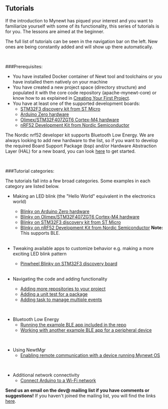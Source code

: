 ## Tutorials

If the introduction to Mynewt has piqued your interest and you want to familiarize yourself with some of its functionality, this series of tutorials is for you. The lessons are aimed at the beginner.

The full list of tutorials can be seen in the navigation bar on the left. New ones are being constantly added and will show up there automatically.

<br>

###Prerequisites:

* You have installed Docker container of Newt tool and toolchains or you have installed them natively on your machine
* You have created a new project space (directory structure) and populated it with the core code repository (apache-mynewt-core) or know how to as explained in [Creating Your First Project](../get_started/project_create).
* You have at least one of the supported development boards:
    * [STM32F3 discovery kit from ST Micro](STM32F303.md)
    * [Arduino Zero hardware](arduino_zero.md)
    * [Olimex/STM32F407ZGT6 Cortex-M4 hardware](olimex.md)
    * [nRF52 Development Kit from Nordic Semiconductor](nRF52.md)

The Nordic nrf52 developer kit supports Bluetooth Low Energy. We are always looking to add new hardware to the list, so if you want to develop the required Board Support Package (bsp) and/or Hardware Abstraction Layer (HAL) for a new board, you can look [here](../core_os/porting/port_os/) to get started.


<br>

###Tutorial categories:

The tutorials fall into a few broad categories. Some examples in each category are listed below.

* Making an LED blink (the "Hello World" equivalent in the electronics world)
    * [Blinky on Arduino Zero hardware](arduino_zero.md)
    * [Blinky on Olimex/STM32F407ZGT6 Cortex-M4 hardware](olimex.md)
    * [Blinky on STM32F3 discovery kit from ST Micro](STM32F303.md)
    * [Blinky on nRF52 Development Kit from Nordic Semiconductor](nRF52.md) **Note:** This supports BLE.

    <br>

* Tweaking available apps to customize behavior e.g. making a more exciting LED blink pattern
    * [Pinwheel Blinky on STM32F3 discovery board](pin-wheel-mods.md)

    <br>

* Navigating the code and adding functionality  
    * [Adding more repositories to your project](repo/add_repos.md)
    * [Adding a unit test for a package](unit_test.md)
    * [Adding task to manage multiple events](event_queue.md)

<br>

* Bluetooth Low Energy
    * [Running the example BLE app included in the repo](bletiny_project.md)
    * [Working with another example BLE app for a peripheral device](bleprph/bleprph-intro.md)

<br>

* Using NewtMgr
    * [Enabling remote communication with a device running Mynewt OS](project-slinky.md)

<br>

* Additional network connectivity
    * [Connect Arduino to a Wi-Fi network](wi-fi_on_arduino.md)

**Send us an email on the dev@ mailing list if you have comments or suggestions!** If you haven't joined the mailing list, you will find the links [here](../../community.md).

<br>

